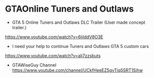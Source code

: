 # GTAOnline Tuners and Outlaws


- GTA 5 Online Tuners and Outlaws DLC Trailer (User made concept trailer.)

https://www.youtube.com/watch?v=6ijIddV8O3E

- I need your help to continue Tuners and Outlaws GTA 5 custom cars

https://www.youtube.com/watch?v=alj7zzsbuts

- GTAWiseGuy Channel 
https://www.youtube.com/channel/UCkfHeeEZ5gvTiq5SRT1Sihw
